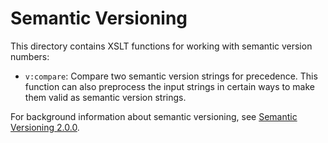 # Semantic Versioning

This directory contains XSLT functions for working with semantic version numbers:

* `v:compare`: Compare two semantic version strings for precedence. This function can also preprocess the input strings in certain ways to make them valid as semantic version strings.

For background information about semantic versioning, see [Semantic Versioning 2.0.0](https://semver.org).


